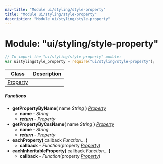 ```yaml
---
nav-title: "Module ui/styling/style-property"
title: "Module ui/styling/style-property"
description: "Module ui/styling/style-property"
---
```

# Module: "ui/styling/style-property"

``` JavaScript
// To import the "ui/styling/style-property" module:
var uistylingstyle_property = require("ui/styling/style-property");
```

Class | Description
------|------------
[Property](../../../ui/styling/style-property/Property.md) | 

##### Functions
 - **getPropertyByName(** name _String_ **)** [_Property_](../../../ui/styling/style-property/Property.md)
   - **name** - _String_
   - _**return**_ - [_Property_](../../../ui/styling/style-property/Property.md)
 - **getPropertyByCssName(** name _String_ **)** [_Property_](../../../ui/styling/style-property/Property.md)
   - **name** - _String_
   - _**return**_ - [_Property_](../../../ui/styling/style-property/Property.md)
 - **eachProperty(** callback _Function_... **)**
   - **callback** - _Function_(property [_Property_](../../../ui/styling/style-property/Property.md))
 - **eachInheritableProperty(** callback _Function_... **)**
   - **callback** - _Function_(property [_Property_](../../../ui/styling/style-property/Property.md))